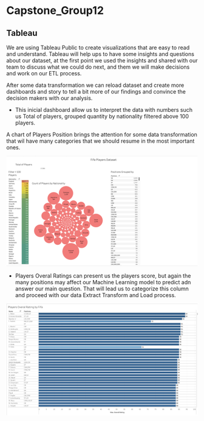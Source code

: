# Capstone_Group12

## Tableau

We are using Tableau Public to create visualizations that are easy to read and understand.
Tableau will help ups to have some insights and questions about our dataset, at the first point we used the insights and shared with our team to discuss what we could do next,
and them we will make decisions and work on our ETL process. 

After some data transformation we can reload dataset and create more dashboards and story to tell a bit more of our findings and convince the decision makers with our analysis. 

- This inicial dashboard allow us to interpret the data with numbers such us Total of players, grouped quantity by nationality filtered above 100 players.  

A chart of Players Position brings the attention for some data transformation that wil have many categories that we should resume in the most important ones.

![](Resources/Fifa_Players_dataset.png)

- Players Overal Ratings can present us the players score, but again the many positions may affect our Machine Learning model to predict adn answer our main question. 
That will lead us to categorize this column and proceed with our data Extract Transform and Load process. 

![](Resources/Players_Overal_Rating.png)
